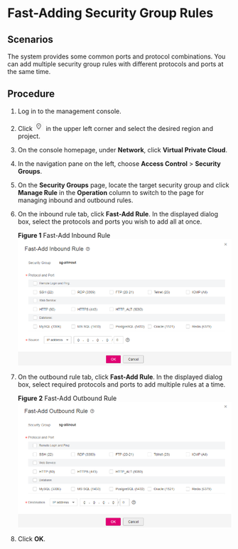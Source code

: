 # Fast-Adding Security Group Rules<a name="SecurityGroup_0004"></a>

## Scenarios<a name="section75471104513"></a>

The system provides some common ports and protocol combinations. You can add multiple security group rules with different protocols and ports at the same time.

## Procedure<a name="section5619104211210"></a>

1.  Log in to the management console.
2.  Click  ![](figures/icon-region.png)  in the upper left corner and select the desired region and project.
3.  On the console homepage, under  **Network**, click  **Virtual Private Cloud**.
4.  In the navigation pane on the left, choose  **Access Control**  \>  **Security Groups**.
5.  On the  **Security Groups**  page, locate the target security group and click  **Manage Rule**  in the  **Operation**  column to switch to the page for managing inbound and outbound rules.
6.  On the inbound rule tab, click  **Fast-Add Rule**. In the displayed dialog box, select the protocols and ports you wish to add all at once.

    **Figure  1**  Fast-Add Inbound Rule<a name="fig1127533152411"></a>  
    ![](figures/fast-add-inbound-rule.png "fast-add-inbound-rule")

7.  On the outbound rule tab, click  **Fast-Add Rule**. In the displayed dialog box, select required protocols and ports to add multiple rules at a time.

    **Figure  2**  Fast-Add Outbound Rule<a name="fig164897019299"></a>  
    ![](figures/fast-add-outbound-rule.png "fast-add-outbound-rule")

8.  Click  **OK**.

